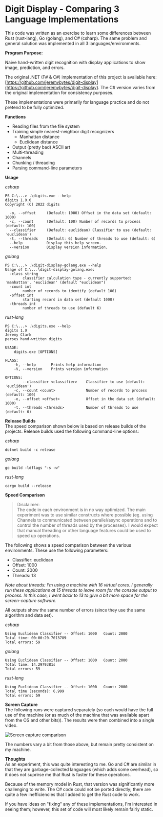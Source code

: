 # Digit Display - Comparing 3 Language Implementations
This code was written as an exercise to learn some differences between Rust (rust-lang), Go (golang), and C# (csharp). The same problem and general solution was implemented in all 3 languages/environments.

**Program Purpose:**

Naive hand-written digit recognition with display applications to show image, prediction, and errors.  

The original .NET (F# & C#) implementation of this project is available here: [https://github.com/jeremybytes/digit-display](https://github.com/jeremybytes/digit-display). The C# version varies from the original implementation for consistency purposes.

These implementations were primarily for language practice and do not pretend to be fully optimized.

**Functions**  
* Reading files from the file system
* Training simple nearest-neighbor digit recognizers
    * Manhattan distance
    * Euclidean distance
* Output (pretty bad) ASCII art
* Multi-threading
* Channels
* Chunking / threading
* Parsing command-line parameters

**Usage**

*csharp*
```
PS C:\...> .\digits.exe --help
digits 1.0.0
Copyright (C) 2022 digits

  -o, --offset     (Default: 1000) Offset in the data set (default: 1000)
  -c, --count      (Default: 100) Number of records to process (default: 100)
  --classifier     (Default: euclidean) Classifier to use (default: 'euclidean')
  -t, --threads    (Default: 6) Number of threads to use (default: 6)
  --help           Display this help screen.
  --version        Display version information.
```

*golang*
```
PS C:\...> .\digit-display-golang.exe --help
Usage of C:\...\digit-display-golang.exe:
  -class string
        classifier calculation type - currently supported: 'manhattan', 'euclidean' (default "euclidean")
  -count int
        number of records to identify (default 100)
  -offset int
        starting record in data set (default 1000)
  -threads int
        number of threads to use (default 6)
```

*rust-lang*
```
PS C:\...> .\digits.exe --help
digits 1.0
Jeremy Clark
parses hand-written digits

USAGE:
    digits.exe [OPTIONS]

FLAGS:
    -h, --help       Prints help information
    -V, --version    Prints version information

OPTIONS:
        --classifier <classifier>    Classifier to use (default: 'euclidean')
    -c, --count <count>              Number of records to process (default: 100)
    -o, --offset <offset>            Offset in the data set (default: 1000)
    -t, --threads <threads>          Number of threads to use (default: 6)
```

**Release Builds**  
The speed comparison shown below is based on release builds of the projects. Release builds used the following command-line options:

*csharp*  
```
dotnet build -c release
```

*golang*
```
go build -ldflags "-s -w"
```

*rust-lang*
```
cargo build --release
```

**Speed Comparison**  

> Disclaimer:  
> The code in each environment is in no way  optimized. The main experiment was to use similar constructs where possible (eg. using Channels to communicated between parallel/async operations and to control the number of threads used by the processes). I would expect that manual threading or other language features could be used to speed up operations. 


The following shows a speed comparison between the various environments. These use the following parameters:
* Classifier: euclidean
* Offset: 1000
* Count: 2000
* Threads: 13

*Note about threads: I'm using a machine with 16 virtual cores. I generally run these applications at 15 threads to leave room for the console output to process. In this case, I went back to 13 to give a bit more space for the screen-capture software.*

All outputs show the same number of errors (since they use the same algorithm and data set). 

*csharp*
```
Using Euclidean Classifier -- Offset: 1000   Count: 2000
Total time: 00:00:20.7013789
Total errors: 59
```

*golang*
```
Using Euclidean Classifier -- Offset: 1000   Count: 2000
Total time: 14.2979381s
Total errors: 59
```

*rust-lang*  
```
Using Euclidean Classifier -- Offset: 1000   Count: 2000
Total time (seconds): 6.999
Total errors: 59
```

**Screen Capture**  
The following runs were captured separately (so each would have the full use of the machine (or as much of the machine that was available apart from the OS and other bits)). The results were then combined into a single video.

![Screen capture comparison](/images/comparison.gif)

The numbers vary a bit from those above, but remain pretty consistent on my machine.

**Thoughts**  
As an experiment, this was quite interesting to me. Go and C# are similar in that they are garbage-collected languages (which adds some overhead), so it does not suprirse me that Rust is faster for these operations.  

Because of the memory model in Rust, that version was significantly more challenging to write. The C# code could not be ported directly; there are quite a few inefficiencies that I added to get the Rust code to work.

If you have ideas on "fixing" any of these implementations, I'm interested in seeing them; however, this set of code will most likely remain fairly static.